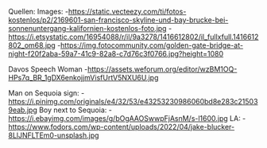 Quellen:
Images: -https://static.vecteezy.com/ti/fotos-kostenlos/p2/2169601-san-francisco-skyline-und-bay-brucke-bei-sonnenuntergang-kalifornien-kostenlos-foto.jpg -https://i.etsystatic.com/16954088/r/il/9a3278/1416612802/il_fullxfull.1416612802_om68.jpg -https://img.fotocommunity.com/golden-gate-bridge-at-night-f20f2aba-59a7-41c9-82a8-c7d76c3f0766.jpg?height=1080

Davos Speech Woman -https://assets.weforum.org/editor/wzBM1OQ-HPs7q_BR_1gDX6enkojjmVisfUrtV5NXU6U.jpg

Man on Sequoia sign: -https://i.pinimg.com/originals/e4/32/53/e43253230986060bd8e283c215039eab.jpg
Boy next to Sequoia: -https://i.ebayimg.com/images/g/bOgAAOSwwpFjAsnM/s-l1600.jpg
LA: -https://www.fodors.com/wp-content/uploads/2022/04/jake-blucker-8LlJNFLTEm0-unsplash.jpg
